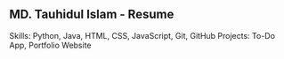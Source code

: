 ## MD. Tauhidul Islam - Resume

Skills: Python, Java, HTML, CSS, JavaScript, Git, GitHub
Projects: To-Do App, Portfolio Website
